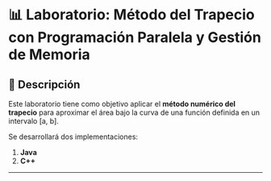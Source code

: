 # 📊 Laboratorio: Método del Trapecio con Programación Paralela y Gestión de Memoria

## 📌 Descripción
Este laboratorio tiene como objetivo aplicar el **método numérico del trapecio** para aproximar el área bajo la curva de una función definida en un intervalo \[a, b\].  

Se desarrollará dos implementaciones:
1. **Java**
2. **C++**

---


